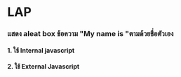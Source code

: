 # LAP
### แสดง aleat box ข้อความ "My name is "ตามด้วยชื่อตัวเอง
#### 1. ใช้ Internal javascript
#### 2. ใช้ External Javascript
